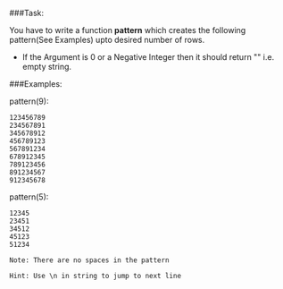 ###Task:

You have to write a function **pattern** which creates the following pattern(See Examples) upto desired number of rows.

* If the Argument is 0 or a Negative Integer then it should return "" i.e. empty string.

###Examples:

pattern(9):

    123456789
    234567891
    345678912
    456789123
    567891234
    678912345
    789123456
    891234567
    912345678

pattern(5):

    12345
    23451
    34512
    45123
    51234

```Note: There are no spaces in the pattern```

```Hint: Use \n in string to jump to next line```
